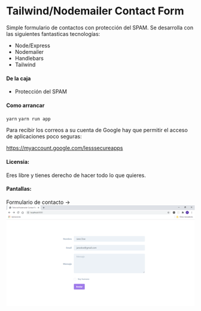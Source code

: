 # Tailwind/Nodemailer Contact Form

Simple formulario de contactos con protección del SPAM. Se desarrolla con las siguientes fantasticas tecnologías:

* Node/Express
* Nodemailer
* Handlebars
* Tailwind

#### De la caja

* Protección del SPAM

#### Como arrancar

<code>yarn</code>
<code>yarn run app</code>

Para recibir los correos a su cuenta de Google hay que permitir el acceso de aplicaciones poco seguras:

<a href="https://myaccount.google.com/lesssecureapps" target="_blank">
  https://myaccount.google.com/lesssecureapps
</a>

#### Licensia:

Eres libre y tienes derecho de hacer todo lo que quieres.

#### Pantallas:

Formulario de contacto ->
![Formulario de contacto](screenshots/contact.png "Formulario de contacto")
